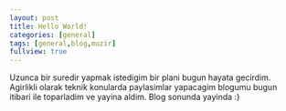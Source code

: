 ```yaml
---
layout: post
title: Hello World!
categories: [general]
tags: [general,blog,muzir]
fullview: true
---
```


Uzunca bir suredir yapmak istedigim bir plani bugun hayata gecirdim. Agirlikli olarak teknik konularda paylasimlar yapacagim blogumu bugun itibari ile toparladim ve yayina aldim. Blog sonunda yayinda :)
